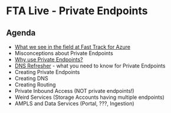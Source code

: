 # FTA Live - Private Endpoints

## Agenda

- [What we see in the field at Fast Track for Azure](field-experience.md)
- Misconceptions about Private Endpoints
- [Why use Private Endpoints?](why-pe.md)
- [DNS Refresher](dns-pe.md) - what you need to know for Private Endpoints
- Creating Private Endpoints
- Creating DNS
- Creating Routing
- Private Inbound Access (NOT private endpoints!)
- Weird Services (Storage Accounts having multiple endpoints)
- AMPLS and Data Services (Portal, ???, Ingestion)

